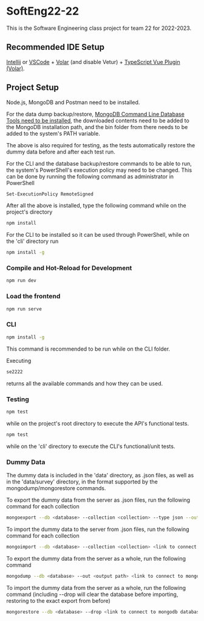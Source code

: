 #  SoftEng22-22

This is the Software Engineering class project for team 22 for 2022-2023.

## Recommended IDE Setup

[Intellij](https://www.jetbrains.com/idea/) or [VSCode](https://code.visualstudio.com/)  + [Volar](https://marketplace.visualstudio.com/items?itemName=Vue.volar) (and disable Vetur) + [TypeScript Vue Plugin (Volar)](https://marketplace.visualstudio.com/items?itemName=Vue.vscode-typescript-vue-plugin).


## Project Setup

Node.js, MongoDB and Postman need to be installed.

For the data dump backup/restore, [MongoDB Command Line Database Tools need to be installed](https://www.mongodb.com/try/download/database-tools), the downloaded contents need to be added to the MongoDB installation path, and the bin folder from there needs to be added to the system's PATH variable.

The above is also required for testing, as the tests automatically restore the dummy data before and after each test run.

For the CLI and the database backup/restore commands to be able to run, the system's PowerShell's execution policy may need to be changed. This can be done by running the following command as administrator in PowerShell

```sh
Set-ExecutionPolicy RemoteSigned
```
After all the above is installed, type the following command while on the project's directory

```sh
npm install
```
For the CLI to be installed so it can be used through PowerShell, while on the 'cli' directory run

```sh
npm install -g
```

### Compile and Hot-Reload for Development

```sh
npm run dev
```

### Load the frontend

```sh
npm run serve
```

### CLI

```sh
npm install -g
```
This command is recommended to be run while on the CLI folder.

Executing 

```sh
se2222
```

returns all the available commands and how they can be used.

### Testing

```sh
npm test
```
while on the project's root directory to execute the API's functional tests. 

```sh
npm test
```
while on the 'cli' directory to execute the CLI's functional/unit tests.

### Dummy Data

The dummy data is included in the 'data' directory, as .json files, as well as in the 'data/survey' directory, in the format supported by the mongodump/mongorestore commands.

To export the dummy data from the server as .json files, run the following command for each collection

```sh
mongoexport --db <database> --collection <collection> --type json --out <output path> <link to connect to mongodb database>
```

To import the dummy data to the server from .json files, run the following command for each collection

```sh
mongoimport --db <database> --collection <collection> <link to connect to mongodb database> <input path>
```
To export the dummy data from the server as a whole, run the following command

```sh
mongodump --db <database> --out <output path> <link to connect to mongodb database>
```
To import the dummy data from the server as a whole, run the following command (including --drop will clear the database before importing, restoring to the exact export from before)

```sh
mongorestore --db <database> --drop <link to connect to mongodb database> <input path>
```

